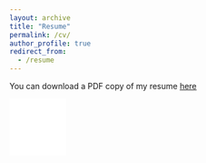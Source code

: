 ```yaml
---
layout: archive
title: "Resume"
permalink: /cv/
author_profile: true
redirect_from:
  - /resume
---
```


You can download a PDF copy of my resume [here](https://juandcaicedo.github.io/files/template.pdf)

<embed src="{{ site.baseurl }}/files/template.pdf" width="100" height="100" type='application/pdf'>
